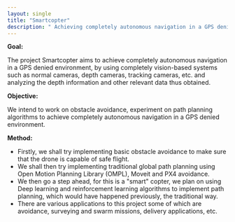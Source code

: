 ```yaml
---
layout: single
title: "Smartcopter"
description: " Achieving completely autonomous navigation in a GPS denied environment, by using completely vision-based systems"
---
```




**Goal:**

The project Smartcopter aims to achieve completely autonomous navigation in a GPS denied environment, by using completely vision-based systems such as normal cameras, depth cameras, tracking cameras, etc. and analyzing the depth information and other relevant data thus obtained.

**Objective:**

We intend to work on obstacle avoidance, experiment on path planning algorithms to achieve completely autonomous navigation in a GPS denied environment.

**Method:**

- Firstly, we shall try implementing basic obstacle avoidance to make sure that the drone is capable of safe flight.
- We shall then try implementing traditional global path planning using Open Motion Planning Library (OMPL), Moveit and PX4 avoidance.
- We then go a step ahead, for this is a &quot;smart&quot; copter, we plan on using Deep learning and reinforcement learning algorithms to implement path planning, which would have happened previously, the traditional way.
- There are various applications to this project some of which are avoidance, surveying and swarm missions, delivery applications, etc.